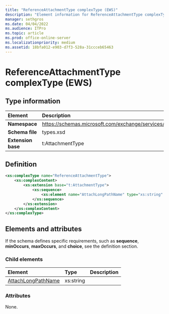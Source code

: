 ```yaml
---
title: "ReferenceAttachmentType complexType (EWS)"
description: "Element information for ReferenceAttachmentType complexType"
manager: sethgros
ms.date: 04/04/2022
ms.audience: ITPro
ms.topic: article
ms.prod: office-online-server
ms.localizationpriority: medium
ms.assetid: 18bfa012-e903-d7f3-528a-31ccceb65463
---
```


# ReferenceAttachmentType complexType (EWS)

## Type information

|Element|Description|
|:-----|:-----|
|**Namespace** <br/> |https://schemas.microsoft.com/exchange/services/2006/types  <br/> |
|**Schema file** <br/> |types.xsd  <br/> |
|**Extension base** <br/> |t:AttachmentType  <br/> |
   
## Definition

```XML
<xs:complexType name="ReferenceAttachmentType">
    <xs:complexContent>
        <xs:extension base="t:AttachmentType">
            <xs:sequence>
                <xs:element name="AttachLongPathName" type="xs:string" maxOccurs="1" minOccurs="0"></xs:element>
            </xs:sequence>
        </xs:extension>
    </xs:complexContent>
</xs:complexType>

```

## Elements and attributes

If the schema defines specific requirements, such as **sequence**, **minOccurs**, **maxOccurs**, and **choice**, see the definition section. 
  
### Child elements

|**Element**|**Type**|**Description**|
|:-----|:-----|:-----|
|[AttachLongPathName](attachlongpathname.md) <br/> |xs:string  <br/> ||
   
### Attributes

None.